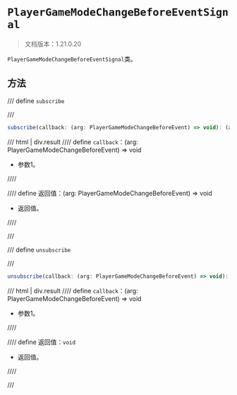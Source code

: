 # `PlayerGameModeChangeBeforeEventSignal`

> 文档版本：1.21.0.20

`PlayerGameModeChangeBeforeEventSignal`类。

## 方法

/// define
`subscribe`


///

```js
subscribe(callback: (arg: PlayerGameModeChangeBeforeEvent) => void): (arg: PlayerGameModeChangeBeforeEvent) => void
```

/// html | div.result
//// define
`callback`：(arg: PlayerGameModeChangeBeforeEvent) => void

- 参数1。


////

//// define
返回值：(arg: PlayerGameModeChangeBeforeEvent) => void

- 返回值。


////

///


/// define
`unsubscribe`


///

```js
unsubscribe(callback: (arg: PlayerGameModeChangeBeforeEvent) => void): void
```

/// html | div.result
//// define
`callback`：(arg: PlayerGameModeChangeBeforeEvent) => void

- 参数1。


////

//// define
返回值：`void`

- 返回值。


////

///

